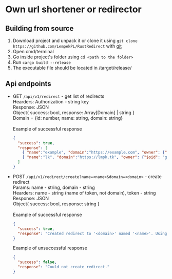 # Own url shortener or redirector

## Building from source

1. Download project and unpack it or clone it using `git clone https://github.com/LempekPL/RustRedirect`
   with [git](https://git-scm.com/)
2. Open cmd/terminal
3. Go inside project's folder using `cd <path to the folder>`
4. Run `cargo build --release`
5. The executable file should be located in <project folder>/target/release/

## Api endpoints

- GET `/api/v1/redirect` - get list of redirects\
  Hearders:
  Authorization - string key\
  Response: JSON\
  Object{ success: bool, response: Array\[Domain] | string }\
  Domain = {id: number, name: string, domain: string}\
  \
  Example of successful response
  ```json
  {  
    "success": true,
    "response": [
      { "name":"example", "domain":"https://example.com", "owner": {"$oid": "62ef10543db77254ebbg48a3"} },
      { "name":"lk", "domain":"https://lmpk.tk", "owner": {"$oid": "gbhs6fd4f8b413gffd1sef44"} }
    ]
  }
  ```
- POST `/api/v1/redirect/create?name=<name>&domain=<domain>` - create redirect\
  Params:
  name - string, domain - string\
  Hearders:
  name - string (name of token, not domain), token - string\
  Response: JSON\
  Object{ success: bool, response: string }\
  \
  Example of successful response
  ```json
  {  
    "success": true,
    "response": "Created redirect to '<domain>' named '<name>'. Using token named: '<auth token name>'"
  }
  ```
  Example of unsuccessful response
  ```json
  {  
    "success": false,
    "response": "Could not create redirect."
  }
  ```